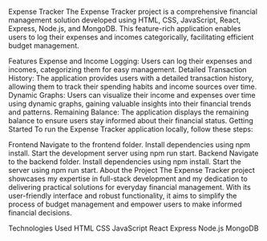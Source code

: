 Expense Tracker
The Expense Tracker project is a comprehensive financial management solution developed using HTML, CSS, JavaScript, React, Express, Node.js, and MongoDB. This feature-rich application enables users to log their expenses and incomes categorically, facilitating efficient budget management.

Features
Expense and Income Logging: Users can log their expenses and incomes, categorizing them for easy management.
Detailed Transaction History: The application provides users with a detailed transaction history, allowing them to track their spending habits and income sources over time.
Dynamic Graphs: Users can visualize their income and expenses over time using dynamic graphs, gaining valuable insights into their financial trends and patterns.
Remaining Balance: The application displays the remaining balance to ensure users stay informed about their financial status.
Getting Started
To run the Expense Tracker application locally, follow these steps:

Frontend
Navigate to the frontend folder.
Install dependencies using npm install.
Start the development server using npm run start.
Backend
Navigate to the backend folder.
Install dependencies using npm install.
Start the server using npm run start.
About the Project
The Expense Tracker project showcases my expertise in full-stack development and my dedication to delivering practical solutions for everyday financial management. With its user-friendly interface and robust functionality, it aims to simplify the process of budget management and empower users to make informed financial decisions.

Technologies Used
HTML
CSS
JavaScript
React
Express
Node.js
MongoDB
